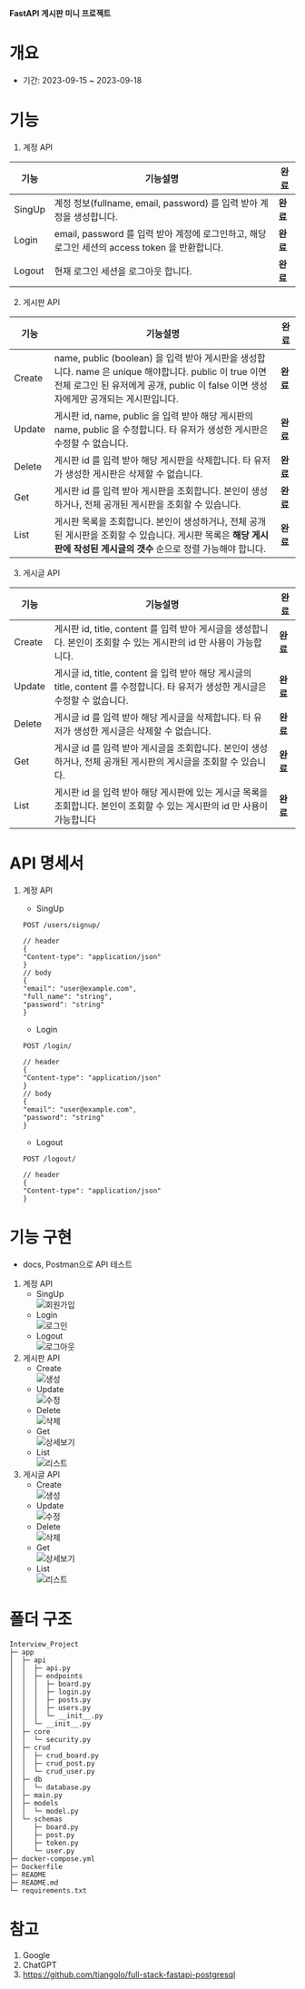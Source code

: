 **FastAPI 게시판 미니 프로젝트**

# 개요
- 기간: 2023-09-15 ~ 2023-09-18

# 기능
1. 계정 API  

|기능|기능설명|완료|
|------|---------------|----|
|SingUp|계정 정보(fullname, email, password) 를 입력 받아 계정을 생성합니다.|**완료**|
|Login|email, password 를 입력 받아 계정에 로그인하고, 해당 로그인 세션의 access token 을 반환합니다.|**완료**|
|Logout|현재 로그인 세션을 로그아웃 합니다.|**완료**|

2. 게시판 API 

|기능|기능설명|완료|
|------|---------------|----|
|Create|name, public (boolean) 을 입력 받아 게시판을 생성합니다. name 은 unique 해야합니다. public 이 true 이면 전체 로그인 된 유저에게 공개, public 이 false 이면 생성자에게만 공개되는 게시판입니다.|**완료**|
|Update|게시판 id, name, public 을 입력 받아 해당 게시판의 name, public 을 수정합니다. 타 유저가 생성한 게시판은 수정할 수 없습니다.|**완료**|
|Delete|게시판 id 를 입력 받아 해당 게시판을 삭제합니다. 타 유저가 생성한 게시판은 삭제할 수 없습니다.|**완료**|
|Get|게시판 id 를 입력 받아 게시판을 조회합니다. 본인이 생성하거나, 전체 공개된 게시판을 조회할 수 있습니다.|**완료**|
|List|게시판 목록을 조회합니다. 본인이 생성하거나, 전체 공개된 게시판을 조회할 수 있습니다. 게시판 목록은 **해당 게시판에 작성된 게시글의 갯수** 순으로 정렬 가능해야 합니다.|**완료**|

3. 게시글 API  

|기능|기능설명|완료|
|------|---------------|----|
|Create|게시판 id, title, content 를 입력 받아 게시글을 생성합니다. 본인이 조회할 수 있는 게시판의 id 만 사용이 가능합니다.|**완료**|
|Update|게시글 id, title, content 을 입력 받아 해당 게시글의 title, content 를 수정합니다. 타 유저가 생성한 게시글은 수정할 수 없습니다.|**완료**|
|Delete|게시글 id 를 입력 받아 해당 게시글을 삭제합니다. 타 유저가 생성한 게시글은 삭제할 수 없습니다.|**완료**|
|Get|게시글 id 를 입력 받아 게시글을 조회합니다. 본인이 생성하거나, 전체 공개된 게시판의 게시글을 조회할 수 있습니다.|**완료**|
|List|게시판 id 을 입력 받아 해당 게시판에 있는 게시글 목록을 조회합니다. 본인이 조회할 수 있는 게시판의 id 만 사용이 가능합니다|**완료**|

# API 명세서
1. 계정 API  

    - SingUp

    ```
    POST /users/signup/
    ```

    ```
    // header
    {
    "Content-type": "application/json"
    }
    // body
    {
    "email": "user@example.com",
    "full_name": "string",
    "password": "string"
    }
    ```

    - Login

    ```
    POST /login/
    ```

    ```
    // header
    {
    "Content-type": "application/json"
    }
    // body
    {
    "email": "user@example.com",
    "password": "string"
    }
    ```

    - Logout
    ```
    POST /logout/
    ```

    ```
    // header
    {
    "Content-type": "application/json"
    }
    ```


# 기능 구현
- docs, Postman으로 API 테스트
1. 계정 API  
    - SingUp  
    ![회원가입](README/Singup.gif)
    - Login  
    ![로그인](README/Login.gif)
    - Logout  
    ![로그아웃](README/Logout.gif)
2. 게시판 API
    - Create  
    ![생성](README/BoardCreate.gif)
    - Update  
    ![수정](README/BoardUpdate.gif)
    - Delete  
    ![삭제](README/BoardDelete.gif)
    - Get  
    ![상세보기](README/BoardGet.gif)
    - List  
    ![리스트](README/BoardList.gif)
3. 게시글 API
    - Create  
    ![생성](README/PostCreate.gif)
    - Update  
    ![수정](README/PostUpdate.gif)
    - Delete  
    ![삭제](README/PostDelete.gif)
    - Get  
    ![상세보기](README/PostGet.gif)
    - List  
    ![리스트](README/PostList.gif)

# 폴더 구조
```
Interview_Project
├─ app
│  ├─ api
│  │  ├─ api.py
│  │  ├─ endpoints
│  │  │  ├─ board.py
│  │  │  ├─ login.py
│  │  │  ├─ posts.py
│  │  │  ├─ users.py
│  │  │  └─ __init__.py
│  │  └─ __init__.py
│  ├─ core
│  │  └─ security.py
│  ├─ crud
│  │  ├─ crud_board.py
│  │  ├─ crud_post.py
│  │  └─ crud_user.py
│  ├─ db
│  │  └─ database.py
│  ├─ main.py
│  ├─ models
│  │  └─ model.py
│  └─ schemas
│     ├─ board.py
│     ├─ post.py
│     ├─ token.py
│     └─ user.py
├─ docker-compose.yml
├─ Dockerfile
├─ README
├─ README.md
└─ requirements.txt
```

# 참고
1. Google
2. ChatGPT
3. https://github.com/tiangolo/full-stack-fastapi-postgresql